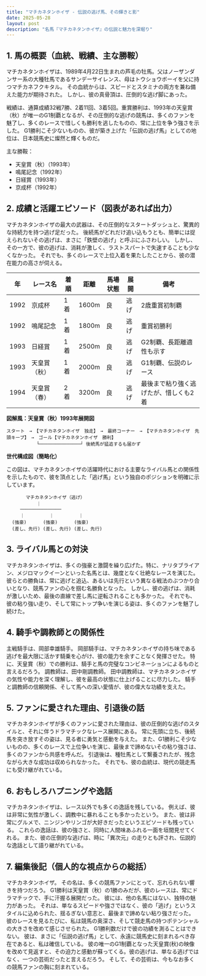 ```yaml
---
title: "マチカネタンホイザ - 伝説の逃げ馬、その輝きと影"
date: 2025-05-28
layout: post
description: "名馬『マチカネタンホイザ』の伝説と魅力を深堀り"
---
```


## 1. 馬の概要（血統、戦績、主な勝鞍）

マチカネタンホイザは、1989年4月22日生まれの芦毛の牡馬。父はノーザンダンサー系の大種牡馬であるサンデーサイレンス、母はトウショウボーイを父に持つマチカネフクキタル。  その血統からは、スピードとスタミナの両方を兼ね備えた能力が期待された。  しかし、彼の真骨頂は、圧倒的な逃げ脚にあった。

戦績は、通算成績32戦7勝、2着11回、3着5回。重賞勝利は、1993年の天皇賞（秋）が唯一のG1制覇となるが、その圧倒的な逃げの競馬は、多くのファンを魅了し、多くのレースで惜しくも勝利を逃したものの、常に上位を争う強さを示した。  G1勝利こそ少ないものの、彼が築き上げた「伝説の逃げ馬」としての地位は、日本競馬史に燦然と輝くものだ。

主な勝鞍：
* 天皇賞（秋）（1993年）
* 鳴尾記念（1992年）
* 日経賞（1993年）
* 京成杯（1992年）


## 2. 成績と活躍エピソード（図表があれば出力）

マチカネタンホイザの最大の武器は、その圧倒的なスタートダッシュと、驚異的な持続力を持つ逃げ足だった。  後続馬がどれだけ追い込もうとも、簡単には捉えられないその逃げは、まさに「鉄壁の逃げ」と呼ぶにふさわしい。  しかし、その一方で、彼の逃げは、消耗が激しく、ラストスパートで失速することも少なくなかった。  それでも、多くのレースで上位入着を果たしたことから、彼の潜在能力の高さが伺える。

| 年 | レース名 | 着順 | 距離 | 馬場状態 | 展開 | 備考 |
|---|---|---|---|---|---|---|
| 1992 | 京成杯 | 1着 | 1600m | 良 | 逃げ | 2歳重賞初制覇 |
| 1992 | 鳴尾記念 | 1着 | 1800m | 良 | 逃げ | 重賞初勝利 |
| 1993 | 日経賞 | 1着 | 2500m | 良 | 逃げ | G2制覇、長距離適性も示す |
| 1993 | 天皇賞（秋） | 1着 | 2000m | 良 | 逃げ | G1制覇、伝説のレース |
| 1994 | 天皇賞（春） | 2着 | 3200m | 良 | 逃げ | 最後まで粘り強く逃げたが、惜しくも2着 |


**図解風：天皇賞（秋）1993年展開図**

```
スタート　→　【マチカネタンホイザ　独走】　→　最終コーナー　→　【マチカネタンホイザ　先頭キープ】　→　ゴール【マチカネタンホイザ　勝利】
           └───────────────┘ 後続馬が猛追するも届かず
```

**世代構成図（簡略化）**

この図は、マチカネタンホイザの活躍時代における主要なライバル馬との関係性を示したもので、彼を頂点とした「逃げ馬」という独自のポジションを明確に示しています。

```
       マチカネタンホイザ（逃げ）
           ｜
     ───────────────
     ｜         ｜         ｜
  (強豪)      (強豪)      (強豪)
  (差し、先行) (差し、先行) (差し、先行)
```


## 3. ライバル馬との対決

マチカネタンホイザは、多くの強豪と激闘を繰り広げた。特に、ナリタブライアン、メジロマックイーンといった名馬とは、幾度となく壮絶なレースを演じた。  彼らとの勝負は、常に逃げと追込、あるいは先行という異なる戦法のぶつかり合いとなり、競馬ファンの心を掴む名勝負となった。  しかし、彼の逃げは、消耗が激しいため、最後の直線で差し馬に逆転されることも多かった。  それでも、彼の粘り強い走り、そして常にトップ争いを演じる姿は、多くのファンを魅了し続けた。


## 4. 騎手や調教師との関係性

主戦騎手は、岡部幸雄騎手。  岡部騎手は、マチカネタンホイザの持ち味である逃げを最大限に活かす騎乗を心がけ、彼の能力を余すことなく発揮させた。  特に、天皇賞（秋）での勝利は、騎手と馬の完璧なコンビネーションによるものと言えるだろう。  調教師は、田中剛調教師。  田中調教師は、マチカネタンホイザの気性や能力を深く理解し、彼を最高の状態に仕上げることに尽力した。  騎手と調教師の信頼関係、そして馬への深い愛情が、彼の偉大な功績を支えた。


## 5. ファンに愛された理由、引退後の話

マチカネタンホイザが多くのファンに愛された理由は、彼の圧倒的な逃げのスタイルと、それに伴うドラマチックなレース展開にある。  常に先頭に立ち、後続馬を突き放すその姿は、見る者に勇気と感動を与えた。  また、G1勝利こそ少ないものの、多くのレースで上位争いを演じ、最後まで諦めないその粘り強さは、多くのファンから共感を呼んだ。  引退後は、種牡馬として繋養されたが、残念ながら大きな成功は収められなかった。  それでも、彼の血統は、現代の競走馬にも受け継がれている。


## 6. おもしろハプニングや逸話

マチカネタンホイザは、レース以外でも多くの逸話を残している。  例えば、彼は非常に気性が激しく、調教中に暴れることも多かったという。  また、彼は非常にグルメで、ニンジンやリンゴが大好きだったというエピソードも残っている。  これらの逸話は、彼の強さと、同時に人間味あふれる一面を垣間見せてくれる。  また、彼の圧倒的な逃げは、時に「異次元」の走りとも評され、伝説的な逸話として語り継がれている。


## 7. 編集後記（個人的な視点からの総括）

マチカネタンホイザ。  その名は、多くの競馬ファンにとって、忘れられない響きを持つだろう。  G1勝利は天皇賞（秋）の1勝のみだが、彼のレースは、常にドラマチックで、手に汗握る展開だった。  彼には、他の名馬にはない、独特の魅力があった。  それは、単なるスピードや強さではなく、彼の「逃げ」というスタイルに込められた、揺るぎない意志と、最後まで諦めない粘り強さだった。  彼のレースを見るたびに、私は競馬の奥深さ、そして競走馬の持つポテンシャルの大きさを改めて感じさせられた。  G1勝利数だけで彼の功績を測ることはできない。  彼は、まさに「伝説の逃げ馬」として、永遠に競馬史に刻まれるべき存在であると、私は確信している。  彼の唯一のG1制覇となった天皇賞(秋)の映像を改めて見返すと、その迫力と感動が蘇ってくる。彼の逃げは、単なる逃げではなく、一つの芸術だったと言えるだろう。  そして、その芸術は、今もなお多くの競馬ファンの胸に刻まれている。
